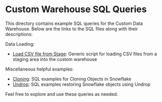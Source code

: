 # Custom Warehouse SQL Queries

This directory contains example SQL queries for the Custom Data Warehouse. Below are the links to the SQL files along with their descriptions:

Data Loading:
- [Load CSV file from Stage](./data_loading/load_csv_from_stage.sql): Generic script for loading CSV files from a staging area into the custom warehouse

Miscellaneous helpful examples:
- [Cloning](./miscellaneous/cloning.sql): SQL examples for Cloning Objects in Snowflake
- [Undrop](./miscellaneous/undrop.sql): SQL examples restoring Snowflake objects using Undrop

Feel free to explore and use these queries as needed.
